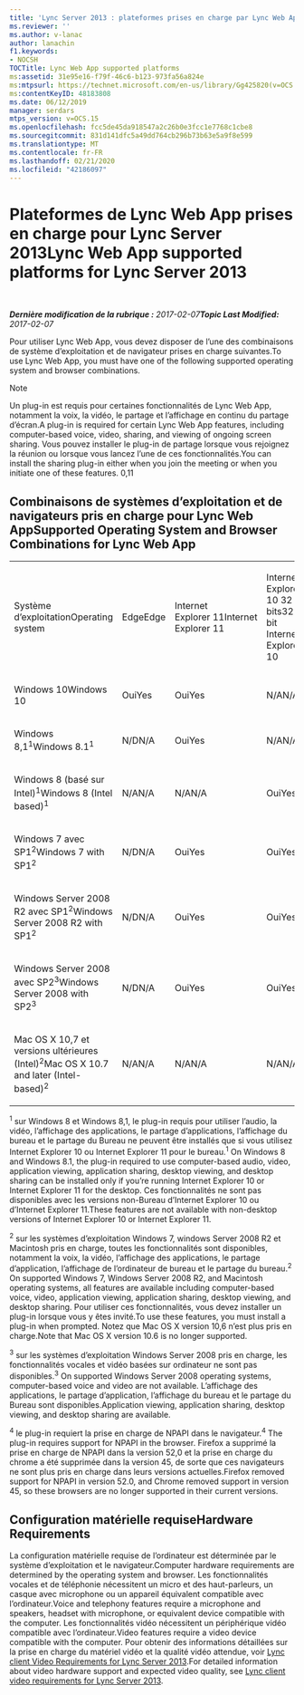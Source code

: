 ```yaml
---
title: 'Lync Server 2013 : plateformes prises en charge par Lync Web App'
ms.reviewer: ''
ms.author: v-lanac
author: lanachin
f1.keywords:
- NOCSH
TOCTitle: Lync Web App supported platforms
ms:assetid: 31e95e16-f79f-46c6-b123-973fa56a824e
ms:mtpsurl: https://technet.microsoft.com/en-us/library/Gg425820(v=OCS.15)
ms:contentKeyID: 48183808
ms.date: 06/12/2019
manager: serdars
mtps_version: v=OCS.15
ms.openlocfilehash: fcc5de45da918547a2c26b0e3fcc1e7768c1cbe8
ms.sourcegitcommit: 831d141dfc5a49dd764cb296b73b63e5a9f8e599
ms.translationtype: MT
ms.contentlocale: fr-FR
ms.lasthandoff: 02/21/2020
ms.locfileid: "42186097"
---
```

<div data-xmlns="http://www.w3.org/1999/xhtml">

<div class="topic" data-xmlns="http://www.w3.org/1999/xhtml" data-msxsl="urn:schemas-microsoft-com:xslt" data-cs="https://msdn.microsoft.com/">

<div data-asp="https://msdn2.microsoft.com/asp">

# <a name="lync-web-app-supported-platforms-for-lync-server-2013"></a><span data-ttu-id="aee0f-102">Plateformes de Lync Web App prises en charge pour Lync Server 2013</span><span class="sxs-lookup"><span data-stu-id="aee0f-102">Lync Web App supported platforms for Lync Server 2013</span></span>

</div>

<div id="mainSection">

<div id="mainBody">

<span> </span>

<span data-ttu-id="aee0f-103">_**Dernière modification de la rubrique :** 2017-02-07_</span><span class="sxs-lookup"><span data-stu-id="aee0f-103">_**Topic Last Modified:** 2017-02-07_</span></span>

<span data-ttu-id="aee0f-104">Pour utiliser Lync Web App, vous devez disposer de l’une des combinaisons de système d’exploitation et de navigateur prises en charge suivantes.</span><span class="sxs-lookup"><span data-stu-id="aee0f-104">To use Lync Web App, you must have one of the following supported operating system and browser combinations.</span></span>

<div>


> [!NOTE]  
> <span data-ttu-id="aee0f-105">Un plug-in est requis pour certaines fonctionnalités de Lync Web App, notamment la voix, la vidéo, le partage et l’affichage en continu du partage d’écran.</span><span class="sxs-lookup"><span data-stu-id="aee0f-105">A plug-in is required for certain Lync Web App features, including computer-based voice, video, sharing, and viewing of ongoing screen sharing.</span></span> <span data-ttu-id="aee0f-106">Vous pouvez installer le plug-in de partage lorsque vous rejoignez la réunion ou lorsque vous lancez l’une de ces fonctionnalités.</span><span class="sxs-lookup"><span data-stu-id="aee0f-106">You can install the sharing plug-in either when you join the meeting or when you initiate one of these features.</span></span> <span data-ttu-id="aee0f-107">0,1</span><span class="sxs-lookup"><span data-stu-id="aee0f-107">1</span></span><BR>



</div>

<div>

## <a name="supported-operating-system-and-browser-combinations-for-lync-web-app"></a><span data-ttu-id="aee0f-108">Combinaisons de systèmes d’exploitation et de navigateurs pris en charge pour Lync Web App</span><span class="sxs-lookup"><span data-stu-id="aee0f-108">Supported Operating System and Browser Combinations for Lync Web App</span></span>


<table style="width:100%;">
<colgroup>
<col style="width: 9%" />
<col style="width: 9%" />
<col style="width: 9%" />
<col style="width: 9%" />
<col style="width: 9%" />
<col style="width: 9%" />
<col style="width: 9%" />
<col style="width: 9%" />
<col style="width: 9%" />
<col style="width: 9%" />
<col style="width: 9%" />
</colgroup>
<tbody>
<tr class="odd">
<td><p><span data-ttu-id="aee0f-109">Système d’exploitation</span><span class="sxs-lookup"><span data-stu-id="aee0f-109">Operating system</span></span></p></td>
<td><p><span data-ttu-id="aee0f-110">Edge</span><span class="sxs-lookup"><span data-stu-id="aee0f-110">Edge</span></span></p></td>
<td><p><span data-ttu-id="aee0f-111">Internet Explorer 11</span><span class="sxs-lookup"><span data-stu-id="aee0f-111">Internet Explorer 11</span></span></p></td>
<td><p><span data-ttu-id="aee0f-112">Internet Explorer 10 32 bits</span><span class="sxs-lookup"><span data-stu-id="aee0f-112">32-bit Internet Explorer 10</span></span></p></td>
<td><p><span data-ttu-id="aee0f-113">Internet Explorer 10 64 bits</span><span class="sxs-lookup"><span data-stu-id="aee0f-113">64-bit Internet Explorer 10</span></span></p></td>
<td><p><span data-ttu-id="aee0f-114">Internet Explorer 9 32 bits</span><span class="sxs-lookup"><span data-stu-id="aee0f-114">32-bit Internet Explorer 9</span></span></p></td>
<td><p><span data-ttu-id="aee0f-115">Internet Explorer 9 64 bits</span><span class="sxs-lookup"><span data-stu-id="aee0f-115">64-bit Internet Explorer 9</span></span></p></td>
<td><p><span data-ttu-id="aee0f-116">Firefox 32-bit<sup>4</sup></span><span class="sxs-lookup"><span data-stu-id="aee0f-116">Firefox 32-bit<sup>4</sup></span></span></p></td>
<td><p><span data-ttu-id="aee0f-117">Firefox 64-bit<sup>4</sup></span><span class="sxs-lookup"><span data-stu-id="aee0f-117">Firefox 64-bit<sup>4</sup></span></span></p></td>
<td><p><span data-ttu-id="aee0f-118">Safari</span><span class="sxs-lookup"><span data-stu-id="aee0f-118">Safari</span></span></p></td>
<td><p><span data-ttu-id="aee0f-119">Chrome<sup>4</sup></span><span class="sxs-lookup"><span data-stu-id="aee0f-119">Chrome<sup>4</sup></span></span></p></td>
</tr>
<tr class="even">
<td><p><span data-ttu-id="aee0f-120">Windows 10</span><span class="sxs-lookup"><span data-stu-id="aee0f-120">Windows 10</span></span></p></td>
<td><p><span data-ttu-id="aee0f-121">Oui</span><span class="sxs-lookup"><span data-stu-id="aee0f-121">Yes</span></span></p></td>
<td><p><span data-ttu-id="aee0f-122">Oui</span><span class="sxs-lookup"><span data-stu-id="aee0f-122">Yes</span></span></p></td>
<td><p><span data-ttu-id="aee0f-123">N/A</span><span class="sxs-lookup"><span data-stu-id="aee0f-123">N/A</span></span></p></td>
<td><p><span data-ttu-id="aee0f-124">N/A</span><span class="sxs-lookup"><span data-stu-id="aee0f-124">N/A</span></span></p></td>
<td><p><span data-ttu-id="aee0f-125">N/A</span><span class="sxs-lookup"><span data-stu-id="aee0f-125">N/A</span></span></p></td>
<td><p><span data-ttu-id="aee0f-126">N/A</span><span class="sxs-lookup"><span data-stu-id="aee0f-126">N/A</span></span></p></td>
<td><p><span data-ttu-id="aee0f-127">Non</span><span class="sxs-lookup"><span data-stu-id="aee0f-127">No</span></span></p></td>
<td><p><span data-ttu-id="aee0f-128">Non</span><span class="sxs-lookup"><span data-stu-id="aee0f-128">No</span></span></p></td>
<td><p><span data-ttu-id="aee0f-129">N/D</span><span class="sxs-lookup"><span data-stu-id="aee0f-129">N/A</span></span></p></td>
<td><p><span data-ttu-id="aee0f-130">Non</span><span class="sxs-lookup"><span data-stu-id="aee0f-130">No</span></span></p></td>
</tr>
<tr class="odd">
<td><p><span data-ttu-id="aee0f-131">Windows 8,1<sup>1</sup></span><span class="sxs-lookup"><span data-stu-id="aee0f-131">Windows 8.1<sup>1</sup></span></span></p></td>
<td><p><span data-ttu-id="aee0f-132">N/D</span><span class="sxs-lookup"><span data-stu-id="aee0f-132">N/A</span></span></p></td>
<td><p><span data-ttu-id="aee0f-133">Oui</span><span class="sxs-lookup"><span data-stu-id="aee0f-133">Yes</span></span></p></td>
<td><p><span data-ttu-id="aee0f-134">N/A</span><span class="sxs-lookup"><span data-stu-id="aee0f-134">N/A</span></span></p></td>
<td><p><span data-ttu-id="aee0f-135">N/A</span><span class="sxs-lookup"><span data-stu-id="aee0f-135">N/A</span></span></p></td>
<td><p><span data-ttu-id="aee0f-136">N/A</span><span class="sxs-lookup"><span data-stu-id="aee0f-136">N/A</span></span></p></td>
<td><p><span data-ttu-id="aee0f-137">N/A</span><span class="sxs-lookup"><span data-stu-id="aee0f-137">N/A</span></span></p></td>
<td><p><span data-ttu-id="aee0f-138">Non</span><span class="sxs-lookup"><span data-stu-id="aee0f-138">No</span></span></p></td>
<td><p><span data-ttu-id="aee0f-139">Non</span><span class="sxs-lookup"><span data-stu-id="aee0f-139">No</span></span></p></td>
<td><p><span data-ttu-id="aee0f-140">N/D</span><span class="sxs-lookup"><span data-stu-id="aee0f-140">N/A</span></span></p></td>
<td><p><span data-ttu-id="aee0f-141">Non</span><span class="sxs-lookup"><span data-stu-id="aee0f-141">No</span></span></p></td>
</tr>
<tr class="even">
<td><p><span data-ttu-id="aee0f-142">Windows 8 (basé sur Intel)<sup>1</sup></span><span class="sxs-lookup"><span data-stu-id="aee0f-142">Windows 8 (Intel based)<sup>1</sup></span></span></p></td>
<td><p><span data-ttu-id="aee0f-143">N/A</span><span class="sxs-lookup"><span data-stu-id="aee0f-143">N/A</span></span></p></td>
<td><p><span data-ttu-id="aee0f-144">N/A</span><span class="sxs-lookup"><span data-stu-id="aee0f-144">N/A</span></span></p></td>
<td><p><span data-ttu-id="aee0f-145">Oui</span><span class="sxs-lookup"><span data-stu-id="aee0f-145">Yes</span></span></p></td>
<td><p><span data-ttu-id="aee0f-146">Oui</span><span class="sxs-lookup"><span data-stu-id="aee0f-146">Yes</span></span></p></td>
<td><p><span data-ttu-id="aee0f-147">N/A</span><span class="sxs-lookup"><span data-stu-id="aee0f-147">N/A</span></span></p></td>
<td><p><span data-ttu-id="aee0f-148">N/A</span><span class="sxs-lookup"><span data-stu-id="aee0f-148">N/A</span></span></p></td>
<td><p><span data-ttu-id="aee0f-149">Non</span><span class="sxs-lookup"><span data-stu-id="aee0f-149">No</span></span></p></td>
<td><p><span data-ttu-id="aee0f-150">Non</span><span class="sxs-lookup"><span data-stu-id="aee0f-150">No</span></span></p></td>
<td><p><span data-ttu-id="aee0f-151">N/D</span><span class="sxs-lookup"><span data-stu-id="aee0f-151">N/A</span></span></p></td>
<td><p><span data-ttu-id="aee0f-152">Non</span><span class="sxs-lookup"><span data-stu-id="aee0f-152">No</span></span></p></td>
</tr>
<tr class="odd">
<td><p><span data-ttu-id="aee0f-153">Windows 7 avec SP1<sup>2</sup></span><span class="sxs-lookup"><span data-stu-id="aee0f-153">Windows 7 with SP1<sup>2</sup></span></span></p></td>
<td><p><span data-ttu-id="aee0f-154">N/D</span><span class="sxs-lookup"><span data-stu-id="aee0f-154">N/A</span></span></p></td>
<td><p><span data-ttu-id="aee0f-155">Oui</span><span class="sxs-lookup"><span data-stu-id="aee0f-155">Yes</span></span></p></td>
<td><p><span data-ttu-id="aee0f-156">Oui</span><span class="sxs-lookup"><span data-stu-id="aee0f-156">Yes</span></span></p></td>
<td><p><span data-ttu-id="aee0f-157">Oui</span><span class="sxs-lookup"><span data-stu-id="aee0f-157">Yes</span></span></p></td>
<td><p><span data-ttu-id="aee0f-158">Oui</span><span class="sxs-lookup"><span data-stu-id="aee0f-158">Yes</span></span></p></td>
<td><p><span data-ttu-id="aee0f-159">Oui</span><span class="sxs-lookup"><span data-stu-id="aee0f-159">Yes</span></span></p></td>
<td><p><span data-ttu-id="aee0f-160">Non</span><span class="sxs-lookup"><span data-stu-id="aee0f-160">No</span></span></p></td>
<td><p><span data-ttu-id="aee0f-161">Non</span><span class="sxs-lookup"><span data-stu-id="aee0f-161">No</span></span></p></td>
<td><p><span data-ttu-id="aee0f-162">N/D</span><span class="sxs-lookup"><span data-stu-id="aee0f-162">N/A</span></span></p></td>
<td><p><span data-ttu-id="aee0f-163">Non</span><span class="sxs-lookup"><span data-stu-id="aee0f-163">No</span></span></p></td>
</tr>
<tr class="even">
<td><p><span data-ttu-id="aee0f-164">Windows Server 2008 R2 avec SP1<sup>2</sup></span><span class="sxs-lookup"><span data-stu-id="aee0f-164">Windows Server 2008 R2 with SP1<sup>2</sup></span></span></p></td>
<td><p><span data-ttu-id="aee0f-165">N/D</span><span class="sxs-lookup"><span data-stu-id="aee0f-165">N/A</span></span></p></td>
<td><p><span data-ttu-id="aee0f-166">Oui</span><span class="sxs-lookup"><span data-stu-id="aee0f-166">Yes</span></span></p></td>
<td><p><span data-ttu-id="aee0f-167">Oui</span><span class="sxs-lookup"><span data-stu-id="aee0f-167">Yes</span></span></p></td>
<td><p><span data-ttu-id="aee0f-168">Oui</span><span class="sxs-lookup"><span data-stu-id="aee0f-168">Yes</span></span></p></td>
<td><p><span data-ttu-id="aee0f-169">Oui</span><span class="sxs-lookup"><span data-stu-id="aee0f-169">Yes</span></span></p></td>
<td><p><span data-ttu-id="aee0f-170">Oui</span><span class="sxs-lookup"><span data-stu-id="aee0f-170">Yes</span></span></p></td>
<td><p><span data-ttu-id="aee0f-171">Non</span><span class="sxs-lookup"><span data-stu-id="aee0f-171">No</span></span></p></td>
<td><p><span data-ttu-id="aee0f-172">Non</span><span class="sxs-lookup"><span data-stu-id="aee0f-172">No</span></span></p></td>
<td><p><span data-ttu-id="aee0f-173">N/D</span><span class="sxs-lookup"><span data-stu-id="aee0f-173">N/A</span></span></p></td>
<td><p><span data-ttu-id="aee0f-174">Non</span><span class="sxs-lookup"><span data-stu-id="aee0f-174">No</span></span></p></td>
</tr>
<tr class="odd">
<td><p><span data-ttu-id="aee0f-175">Windows Server 2008 avec SP2<sup>3</sup></span><span class="sxs-lookup"><span data-stu-id="aee0f-175">Windows Server 2008 with SP2<sup>3</sup></span></span></p></td>
<td><p><span data-ttu-id="aee0f-176">N/D</span><span class="sxs-lookup"><span data-stu-id="aee0f-176">N/A</span></span></p></td>
<td><p><span data-ttu-id="aee0f-177">Oui</span><span class="sxs-lookup"><span data-stu-id="aee0f-177">Yes</span></span></p></td>
<td><p><span data-ttu-id="aee0f-178">Oui</span><span class="sxs-lookup"><span data-stu-id="aee0f-178">Yes</span></span></p></td>
<td><p><span data-ttu-id="aee0f-179">Non</span><span class="sxs-lookup"><span data-stu-id="aee0f-179">No</span></span></p></td>
<td><p><span data-ttu-id="aee0f-180">Oui</span><span class="sxs-lookup"><span data-stu-id="aee0f-180">Yes</span></span></p></td>
<td><p><span data-ttu-id="aee0f-181">Non</span><span class="sxs-lookup"><span data-stu-id="aee0f-181">No</span></span></p></td>
<td><p><span data-ttu-id="aee0f-182">Non</span><span class="sxs-lookup"><span data-stu-id="aee0f-182">No</span></span></p></td>
<td><p><span data-ttu-id="aee0f-183">Non</span><span class="sxs-lookup"><span data-stu-id="aee0f-183">No</span></span></p></td>
<td><p><span data-ttu-id="aee0f-184">N/D</span><span class="sxs-lookup"><span data-stu-id="aee0f-184">N/A</span></span></p></td>
<td><p><span data-ttu-id="aee0f-185">Non</span><span class="sxs-lookup"><span data-stu-id="aee0f-185">No</span></span></p></td>
</tr>
<tr class="even">
<td><p><span data-ttu-id="aee0f-186">Mac OS X 10,7 et versions ultérieures (Intel)<sup>2</sup></span><span class="sxs-lookup"><span data-stu-id="aee0f-186">Mac OS X 10.7 and later (Intel-based)<sup>2</sup></span></span></p></td>
<td><p><span data-ttu-id="aee0f-187">N/A</span><span class="sxs-lookup"><span data-stu-id="aee0f-187">N/A</span></span></p></td>
<td><p><span data-ttu-id="aee0f-188">N/A</span><span class="sxs-lookup"><span data-stu-id="aee0f-188">N/A</span></span></p></td>
<td><p><span data-ttu-id="aee0f-189">N/A</span><span class="sxs-lookup"><span data-stu-id="aee0f-189">N/A</span></span></p></td>
<td><p><span data-ttu-id="aee0f-190">N/A</span><span class="sxs-lookup"><span data-stu-id="aee0f-190">N/A</span></span></p></td>
<td><p><span data-ttu-id="aee0f-191">N/A</span><span class="sxs-lookup"><span data-stu-id="aee0f-191">N/A</span></span></p></td>
<td><p><span data-ttu-id="aee0f-192">N/A</span><span class="sxs-lookup"><span data-stu-id="aee0f-192">N/A</span></span></p></td>
<td><p><span data-ttu-id="aee0f-193">Non</span><span class="sxs-lookup"><span data-stu-id="aee0f-193">No</span></span></p></td>
<td><p><span data-ttu-id="aee0f-194">Non</span><span class="sxs-lookup"><span data-stu-id="aee0f-194">No</span></span></p></td>
<td><p><span data-ttu-id="aee0f-195">Oui</span><span class="sxs-lookup"><span data-stu-id="aee0f-195">Yes</span></span></p></td>
<td><p><span data-ttu-id="aee0f-196">Non</span><span class="sxs-lookup"><span data-stu-id="aee0f-196">No</span></span></p></td>
</tr>
</tbody>
</table>


<span data-ttu-id="aee0f-197"><sup>1</sup> sur Windows 8 et Windows 8,1, le plug-in requis pour utiliser l’audio, la vidéo, l’affichage des applications, le partage d’applications, l’affichage du bureau et le partage du Bureau ne peuvent être installés que si vous utilisez Internet Explorer 10 ou Internet Explorer 11 pour le bureau.</span><span class="sxs-lookup"><span data-stu-id="aee0f-197"><sup>1</sup> On Windows 8 and Windows 8.1, the plug-in required to use computer-based audio, video, application viewing, application sharing, desktop viewing, and desktop sharing can be installed only if you’re running Internet Explorer 10 or Internet Explorer 11 for the desktop.</span></span> <span data-ttu-id="aee0f-198">Ces fonctionnalités ne sont pas disponibles avec les versions non-Bureau d’Internet Explorer 10 ou d’Internet Explorer 11.</span><span class="sxs-lookup"><span data-stu-id="aee0f-198">These features are not available with non-desktop versions of Internet Explorer 10 or Internet Explorer 11.</span></span>

<span data-ttu-id="aee0f-199"><sup>2</sup> sur les systèmes d’exploitation Windows 7, windows Server 2008 R2 et Macintosh pris en charge, toutes les fonctionnalités sont disponibles, notamment la voix, la vidéo, l’affichage des applications, le partage d’application, l’affichage de l’ordinateur de bureau et le partage du bureau.</span><span class="sxs-lookup"><span data-stu-id="aee0f-199"><sup>2</sup> On supported Windows 7, Windows Server 2008 R2, and Macintosh operating systems, all features are available including computer-based voice, video, application viewing, application sharing, desktop viewing, and desktop sharing.</span></span> <span data-ttu-id="aee0f-200">Pour utiliser ces fonctionnalités, vous devez installer un plug-in lorsque vous y êtes invité.</span><span class="sxs-lookup"><span data-stu-id="aee0f-200">To use these features, you must install a plug-in when prompted.</span></span> <span data-ttu-id="aee0f-201">Notez que Mac OS X version 10,6 n’est plus pris en charge.</span><span class="sxs-lookup"><span data-stu-id="aee0f-201">Note that Mac OS X version 10.6 is no longer supported.</span></span>

<span data-ttu-id="aee0f-202"><sup>3</sup> sur les systèmes d’exploitation Windows Server 2008 pris en charge, les fonctionnalités vocales et vidéo basées sur ordinateur ne sont pas disponibles.</span><span class="sxs-lookup"><span data-stu-id="aee0f-202"><sup>3</sup> On supported Windows Server 2008 operating systems, computer-based voice and video are not available.</span></span> <span data-ttu-id="aee0f-203">L’affichage des applications, le partage d’application, l’affichage du bureau et le partage du Bureau sont disponibles.</span><span class="sxs-lookup"><span data-stu-id="aee0f-203">Application viewing, application sharing, desktop viewing, and desktop sharing are available.</span></span>

<span data-ttu-id="aee0f-204"><sup>4</sup> le plug-in requiert la prise en charge de NPAPI dans le navigateur.</span><span class="sxs-lookup"><span data-stu-id="aee0f-204"><sup>4</sup>  The plug-in requires support for NPAPI in the browser.</span></span> <span data-ttu-id="aee0f-205">Firefox a supprimé la prise en charge de NPAPI dans la version 52,0 et la prise en charge du chrome a été supprimée dans la version 45, de sorte que ces navigateurs ne sont plus pris en charge dans leurs versions actuelles.</span><span class="sxs-lookup"><span data-stu-id="aee0f-205">Firefox removed support for NPAPI in version 52.0, and Chrome removed support in version 45, so these browsers are no longer supported in their current versions.</span></span>

</div>

<div>

## <a name="hardware-requirements"></a><span data-ttu-id="aee0f-206">Configuration matérielle requise</span><span class="sxs-lookup"><span data-stu-id="aee0f-206">Hardware Requirements</span></span>

<span data-ttu-id="aee0f-207">La configuration matérielle requise de l’ordinateur est déterminée par le système d’exploitation et le navigateur.</span><span class="sxs-lookup"><span data-stu-id="aee0f-207">Computer hardware requirements are determined by the operating system and browser.</span></span> <span data-ttu-id="aee0f-208">Les fonctionnalités vocales et de téléphonie nécessitent un micro et des haut-parleurs, un casque avec microphone ou un appareil équivalent compatible avec l’ordinateur.</span><span class="sxs-lookup"><span data-stu-id="aee0f-208">Voice and telephony features require a microphone and speakers, headset with microphone, or equivalent device compatible with the computer.</span></span> <span data-ttu-id="aee0f-209">Les fonctionnalités vidéo nécessitent un périphérique vidéo compatible avec l’ordinateur.</span><span class="sxs-lookup"><span data-stu-id="aee0f-209">Video features require a video device compatible with the computer.</span></span> <span data-ttu-id="aee0f-210">Pour obtenir des informations détaillées sur la prise en charge du matériel vidéo et la qualité vidéo attendue, voir [Lync client Video Requirements for Lync Server 2013](lync-server-2013-lync-client-video-requirements.md).</span><span class="sxs-lookup"><span data-stu-id="aee0f-210">For detailed information about video hardware support and expected video quality, see [Lync client video requirements for Lync Server 2013](lync-server-2013-lync-client-video-requirements.md).</span></span>

</div>

</div>

<span> </span>

</div>

</div>

</div>

